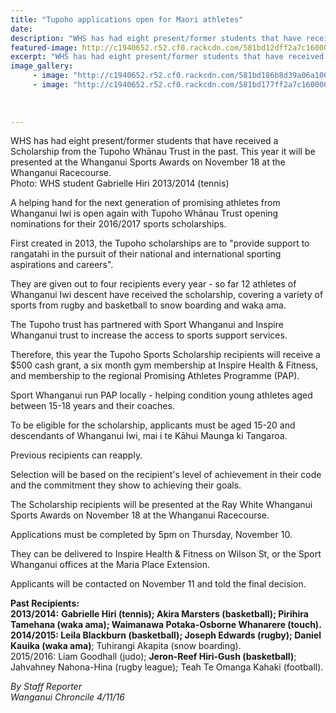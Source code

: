```yaml
---
title: "Tupoho applications open for Maori athletes"
date: 
description: "WHS has had eight present/former students that have received a Scholarship from the Tupoho Whānau Trust in the past. This year it will be presented at the Whanganui Sports Awards on Nov 18 at the..."
featured-image: http://c1940652.r52.cf0.rackcdn.com/581bd12dff2a7c1600000016/Gabrielle-Hiri-2013-recipient.jpg
excerpt: "WHS has had eight present/former students that have received a Scholarship from the Tupoho Whānau Trust in the past. This year it will be presented at the Whanganui Sports Awards on Nov 18 at the Whanganui Racecourse."
image_gallery:
     - image: "http://c1940652.r52.cf0.rackcdn.com/581bd186b8d39a06a100001a/Daniel-Kauika-2014-recipient.jpg"
     - image: "http://c1940652.r52.cf0.rackcdn.com/581bd177ff2a7c1600000018/Jeron-Reef-Hiri-Gush-2015-recipient.jpg"
    
    
    
---
```


<p>WHS has had eight present/former students that have received a Scholarship from the Tupoho Whānau Trust in the past. This year it will be presented at the Whanganui Sports Awards on November 18 at the Whanganui Racecourse.<br />Photo: WHS student Gabrielle Hiri 2013/2014 (tennis)</p>
<p>A helping hand for the next generation of promising athletes from Whanganui Iwi is open again with Tupoho Whānau Trust opening nominations for their 2016/2017 sports scholarships.</p>
<p>First created in 2013, the Tupoho scholarships are to "provide support to rangatahi in the pursuit of their national and international sporting aspirations and careers".</p>
<p>They are given out to four recipients every year - so far 12 athletes of Whanganui Iwi descent have received the scholarship, covering a variety of sports from rugby and basketball to snow boarding and waka ama.</p>
<p>The Tupoho trust has partnered with Sport Whanganui and Inspire Whanganui trust to increase the access to sports support services.</p>
<p>Therefore, this year the Tupoho Sports Scholarship recipients will receive a $500 cash grant, a six month gym membership at Inspire Health &amp; Fitness, and membership to the regional Promising Athletes Programme (PAP).</p>
<p>Sport Whanganui run PAP locally - helping condition young athletes aged between 15-18 years and their coaches.</p>
<p>To be eligible for the scholarship, applicants must be aged 15-20 and descendants of Whanganui Iwi, mai i te Kāhui Maunga ki Tangaroa.</p>
<p>Previous recipients can reapply.</p>
<p>Selection will be based on the recipient's level of achievement in their code and the commitment they show to achieving their goals.</p>
<p>The Scholarship recipients will be presented at the Ray White Whanganui Sports Awards on November 18 at the Whanganui Racecourse.</p>
<p>Applications must be completed by 5pm on Thursday, November 10.</p>
<p>They can be delivered to Inspire Health &amp; Fitness on Wilson St, or the Sport Whanganui offices at the Maria Place Extension.</p>
<p>Applicants will be contacted on November 11 and told the final decision.</p>
<p><strong>Past Recipients:</strong><br /><strong>2013/2014:</strong> <strong>Gabrielle Hiri (tennis); Akira Marsters (basketball); Pirihira Tamehana (waka ama); Waimanawa Potaka-Osborne Whanarere (touch).</strong><br /><strong>2014/2015: Leila Blackburn (basketball); Joseph Edwards (rugby); Daniel Kauika (waka ama)</strong>; Tuhirangi Akapita (snow boarding).<br />2015/2016: Liam Goodhall (judo); <strong>Jeron-Reef Hiri-Gush (basketball)</strong>; Jahvahney Nahona-Hina (rugby league); Teah Te Omanga Kahaki (football).</p>
<p><em>By Staff Reporter<br />Wanganui Chroncile 4/11/16</em></p>

